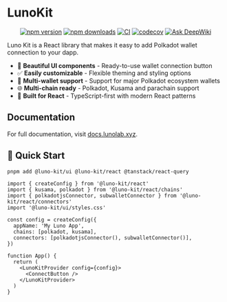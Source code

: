 # LunoKit

<div align="center">

[![npm version](https://img.shields.io/npm/v/@luno-kit/ui.svg)](https://www.npmjs.com/package/@luno-kit/ui)
[![npm downloads](https://img.shields.io/npm/dm/@luno-kit/ui.svg)](https://www.npmjs.com/package/@luno-kit/ui)
[![CI](https://github.com/Luno-lab/LunoKit/actions/workflows/pr-check.yml/badge.svg)](https://github.com/Luno-lab/LunoKit/actions/workflows/pr-check.yml)
[![codecov](https://codecov.io/gh/Luno-lab/LunoKit/branch/main/graph/badge.svg)](https://codecov.io/gh/Luno-lab/LunoKit)
[![Ask DeepWiki](https://deepwiki.com/badge.svg)](https://deepwiki.com/Luno-lab/LunoKit)

</div>

Luno Kit is a React library that makes it easy to add Polkadot wallet connection to your dapp.

* 🎨 **Beautiful UI components** - Ready-to-use wallet connection button
* ✅ **Easily customizable** - Flexible theming and styling options
* 🔌 **Multi-wallet support** - Support for major Polkadot ecosystem wallets
* 🌐 **Multi-chain ready** - Polkadot, Kusama and parachain support
* 🦄 **Built for React** - TypeScript-first with modern React patterns

## Documentation

For full documentation, visit [docs.lunolab.xyz](https://docs.lunolab.xyz/).

## 🚀 Quick Start

```bash
pnpm add @luno-kit/ui @luno-kit/react @tanstack/react-query
```

```tsx
import { createConfig } from '@luno-kit/react'
import { kusama, polkadot } from '@luno-kit/react/chains'
import { polkadotjsConnector, subwalletConnector } from '@luno-kit/react/connectors'
import '@luno-kit/ui/styles.css'

const config = createConfig({
  appName: 'My Luno App',
  chains: [polkadot, kusama],
  connectors: [polkadotjsConnector(), subwalletConnector()],
})

function App() {
  return (
    <LunoKitProvider config={config}>
      <ConnectButton />
    </LunoKitProvider>
  )
}
```

